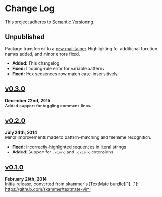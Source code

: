 Change Log
==========

This project adheres to [Semantic Versioning](http://semver.org/).


Unpublished
------------------------------------------------------------------------
Package transferred to a [new maintainer](https://github.com/Alhadis).
Highlighting for additional function names added, and minor errors fixed.

* __Added:__ This changelog
* __Fixed:__ Looping-rule error for variable patterns
* __Fixed:__ Hex sequences now match case-insensitively



[v0.3.0]
------------------------------------------------------------------------
**December 22nd, 2015**  
Added support for toggling comment-lines.



[v0.2.0]
------------------------------------------------------------------------
**July 24th, 2014**  
Minor improvements made to pattern-matching and filename recognition.

* __Fixed:__ Incorrectly-highlighted sequences in literal strings
* __Added:__ Support for `.vimrc` and `.gvimrc` extensions



[v0.1.0]
------------------------------------------------------------------------
**February 28th, 2014**  
Initial release, converted from skammer's [TextMate bundle][1].
[1]: https://github.com/skammer/textmate-viml


[Referenced links]:_____________________________________________________
[v0.3.0]: https://github.com/Alhadis/language-viml/releases/tag/v0.3.0
[v0.2.0]: https://github.com/Alhadis/language-viml/releases/tag/v0.2.0
[v0.1.0]: https://github.com/Alhadis/language-viml/releases/tag/v0.1.0
